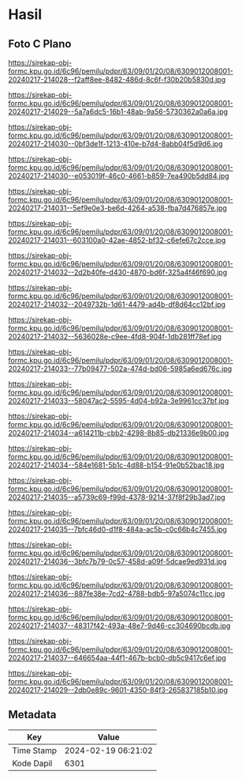 # Hasil

## Foto C Plano

https://sirekap-obj-formc.kpu.go.id/6c96/pemilu/pdpr/63/09/01/20/08/6309012008001-20240217-214028--f2aff8ee-8482-486d-8c6f-f30b20b5830d.jpg

https://sirekap-obj-formc.kpu.go.id/6c96/pemilu/pdpr/63/09/01/20/08/6309012008001-20240217-214029--5a7a6dc5-16b1-48ab-9a56-5730362a0a6a.jpg

https://sirekap-obj-formc.kpu.go.id/6c96/pemilu/pdpr/63/09/01/20/08/6309012008001-20240217-214030--0bf3de1f-1213-410e-b7d4-8abb04f5d9d6.jpg

https://sirekap-obj-formc.kpu.go.id/6c96/pemilu/pdpr/63/09/01/20/08/6309012008001-20240217-214030--e053019f-46c0-4661-b859-7ea490b5dd84.jpg

https://sirekap-obj-formc.kpu.go.id/6c96/pemilu/pdpr/63/09/01/20/08/6309012008001-20240217-214031--5ef9e0e3-be6d-4264-a538-fba7d476857e.jpg

https://sirekap-obj-formc.kpu.go.id/6c96/pemilu/pdpr/63/09/01/20/08/6309012008001-20240217-214031--603100a0-42ae-4852-bf32-c6efe67c2cce.jpg

https://sirekap-obj-formc.kpu.go.id/6c96/pemilu/pdpr/63/09/01/20/08/6309012008001-20240217-214032--2d2b40fe-d430-4870-bd6f-325a4f46f690.jpg

https://sirekap-obj-formc.kpu.go.id/6c96/pemilu/pdpr/63/09/01/20/08/6309012008001-20240217-214032--2049732b-1d61-4479-ad4b-df8d64cc12bf.jpg

https://sirekap-obj-formc.kpu.go.id/6c96/pemilu/pdpr/63/09/01/20/08/6309012008001-20240217-214032--5636028e-c9ee-4fd8-904f-1db281ff78ef.jpg

https://sirekap-obj-formc.kpu.go.id/6c96/pemilu/pdpr/63/09/01/20/08/6309012008001-20240217-214033--77b09477-502a-474d-bd06-5985a6ed676c.jpg

https://sirekap-obj-formc.kpu.go.id/6c96/pemilu/pdpr/63/09/01/20/08/6309012008001-20240217-214033--58047ac2-5595-4d04-b92a-3e9961cc37bf.jpg

https://sirekap-obj-formc.kpu.go.id/6c96/pemilu/pdpr/63/09/01/20/08/6309012008001-20240217-214034--a614211b-cbb2-4298-8b85-db21336e9b00.jpg

https://sirekap-obj-formc.kpu.go.id/6c96/pemilu/pdpr/63/09/01/20/08/6309012008001-20240217-214034--584e1681-5b1c-4d88-b154-91e0b52bac18.jpg

https://sirekap-obj-formc.kpu.go.id/6c96/pemilu/pdpr/63/09/01/20/08/6309012008001-20240217-214035--a5739c69-f99d-4378-9214-37f8f29b3ad7.jpg

https://sirekap-obj-formc.kpu.go.id/6c96/pemilu/pdpr/63/09/01/20/08/6309012008001-20240217-214035--7bfc46d0-d1f8-484a-ac5b-c0c66b4c7455.jpg

https://sirekap-obj-formc.kpu.go.id/6c96/pemilu/pdpr/63/09/01/20/08/6309012008001-20240217-214036--3bfc7b79-0c57-458d-a09f-5dcae9ed931d.jpg

https://sirekap-obj-formc.kpu.go.id/6c96/pemilu/pdpr/63/09/01/20/08/6309012008001-20240217-214036--887fe38e-7cd2-4788-bdb5-97a5074c11cc.jpg

https://sirekap-obj-formc.kpu.go.id/6c96/pemilu/pdpr/63/09/01/20/08/6309012008001-20240217-214037--48317f42-493a-48e7-9d46-cc304690bcdb.jpg

https://sirekap-obj-formc.kpu.go.id/6c96/pemilu/pdpr/63/09/01/20/08/6309012008001-20240217-214037--646654aa-44f1-467b-bcb0-db5c9417c6ef.jpg

https://sirekap-obj-formc.kpu.go.id/6c96/pemilu/pdpr/63/09/01/20/08/6309012008001-20240217-214029--2db0e89c-9601-4350-84f3-265837185b10.jpg


## Metadata

| Key        | Value               |
| ---------- | ------------------- |
| Time Stamp | 2024-02-19 06:21:02 |
| Kode Dapil | 6301                |



